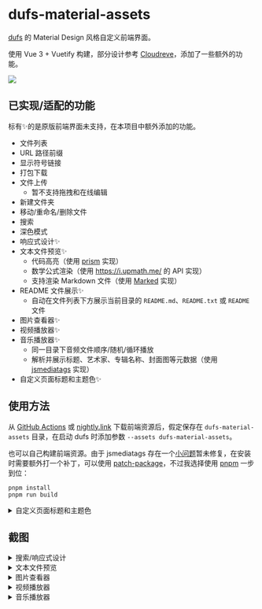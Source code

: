 # dufs-material-assets

[dufs](https://github.com/sigoden/dufs) 的 Material Design 风格自定义前端界面。

使用 Vue 3 + Vuetify 构建，部分设计参考 [Cloudreve](https://github.com/cloudreve/Cloudreve)，添加了一些额外的功能。

<picture>
    <source media="(prefers-color-scheme:dark)" srcset="https://github.com/TransparentLC/dufs-material-assets/assets/47057319/02017b91-9d77-449c-9298-2ec31afc9a8f">
    <img src="https://github.com/TransparentLC/dufs-material-assets/assets/47057319/71a70e27-b8ed-4ae0-9c74-1dd22d3e5738">
</picture>

## 已实现/适配的功能

标有✨的是原版前端界面未支持，在本项目中额外添加的功能。

* 文件列表
* URL 路径前缀
* 显示符号链接
* 打包下载
* 文件上传
    * 暂不支持拖拽和在线编辑
* 新建文件夹
* 移动/重命名/删除文件
* 搜索
* 深色模式
* 响应式设计✨
* 文本文件预览✨
    * 代码高亮（使用 [prism](https://prismjs.com) 实现）
    * 数学公式渲染（使用 https://i.upmath.me/ 的 API 实现）
    * 支持渲染 Markdown 文件（使用 [Marked](https://marked.js.org/) 实现）
* README 文件展示✨
    * 自动在文件列表下方展示当前目录的 `README.md`、`README.txt` 或 `README` 文件
* 图片查看器✨
* 视频播放器✨
* 音乐播放器✨
    * 同一目录下音频文件顺序/随机/循环播放
    * 解析并展示标题、艺术家、专辑名称、封面图等元数据（使用 [jsmediatags](https://www.npmjs.com/package/jsmediatags) 实现）
* 自定义页面标题和主题色✨

## 使用方法

从 [GitHub Actions](https://github.com/TransparentLC/dufs-material-assets/actions) 或 [nightly.link](https://nightly.link/TransparentLC/dufs-material-assets/workflows/ci/master) 下载前端资源后，假定保存在 `dufs-material-assets` 目录，在启动 dufs 时添加参数 `--assets dufs-material-assets`。

也可以自己构建前端资源。由于 jsmediatags 存在一个[小问题](https://github.com/aadsm/jsmediatags/pull/150)暂未修复，在安装时需要额外打一个补丁，可以使用 [patch-package](https://www.npmjs.com/package/patch-package)，不过我选择使用 [pnpm](https://pnpm.io/) 一步到位：

```shell
pnpm install
pnpm run build
```

<details>

<summary>自定义页面标题和主题色</summary>

按照以下指引修改 `index.html` 的 `<script>` 部分：

```js
// 自定义标题
window.__CUSTOM_TITLE__ = 'Custom title';

// 自定义浅色和深色主题
window.__CUSTOM_THEME__ = {
    light: {
        primary: '#0288d1',
        secondary: '#00b0ff',
    },
    dark: {
        primary: '#026da7',
        secondary: '#008dcc',
    },
};

// 由dufs填充的页面内容，不要修改
window.__INITIAL_DATA__ = __INDEX_DATA__;
window.__DUFS_PREFIX__ = "__ASSERTS_PREFIX__";
```

</details>

## 截图

<details>

<summary>搜索/响应式设计</summary>

![](https://github.com/TransparentLC/dufs-material-assets/assets/47057319/31ed125e-6fbc-42cb-a3b7-c254be1003d8)

</details>

<details>

<summary>文本文件预览</summary>

![](https://github.com/TransparentLC/dufs-material-assets/assets/47057319/9498375b-2439-44bf-91a8-98a6d54cd446)

</details>

<details>

<summary>图片查看器</summary>

![](https://github.com/TransparentLC/dufs-material-assets/assets/47057319/c294c0f0-7125-4495-a2ad-1298daf9ad25)

</details>

<details>

<summary>视频播放器</summary>

![](https://github.com/TransparentLC/dufs-material-assets/assets/47057319/d038a2c5-540f-4147-a591-6e2bc1ab85b9)

</details>

<details>

<summary>音乐播放器</summary>

![](https://github.com/TransparentLC/dufs-material-assets/assets/47057319/46973785-7768-4c3d-aa34-989f8378e5f5)

</details>
